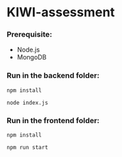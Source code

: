 # KIWI-assessment

### Prerequisite: 

+ Node.js
+ MongoDB

### Run in the backend folder:

```
npm install

node index.js

```

### Run in the frontend folder:

```
npm install

npm run start
```
